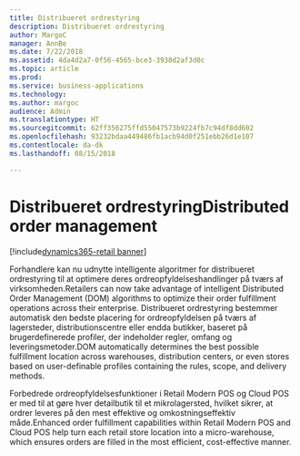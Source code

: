 ```yaml
---
title: Distribueret ordrestyring
description: Distribueret ordrestyring
author: MargoC
manager: AnnBe
ms.date: 7/22/2018
ms.assetid: 4da4d2a7-0f56-4565-bce3-3938d2af3d0c
ms.topic: article
ms.prod: 
ms.service: business-applications
ms.technology: 
ms.author: margoc
audience: Admin
ms.translationtype: HT
ms.sourcegitcommit: 62ff356275ffd55047573b9224fb7c94df8dd602
ms.openlocfilehash: 93232bdaa449486fb1acb94d0f251ebb26d1e107
ms.contentlocale: da-dk
ms.lasthandoff: 08/15/2018

---
```

#  <a name="distributed-order-management"></a><span data-ttu-id="b5306-103">Distribueret ordrestyring</span><span class="sxs-lookup"><span data-stu-id="b5306-103">Distributed order management</span></span>

[!include[dynamics365-retail banner](../includes/dynamics365-retail.md)]






<span data-ttu-id="b5306-104">Forhandlere kan nu udnytte intelligente algoritmer for distribueret ordrestyring til at optimere deres ordreopfyldelseshandlinger på tværs af virksomheden.</span><span class="sxs-lookup"><span data-stu-id="b5306-104">Retailers can now take advantage of intelligent Distributed Order Management (DOM) algorithms to optimize their order fulfillment operations across their enterprise.</span></span> <span data-ttu-id="b5306-105">Distribueret ordrestyring bestemmer automatisk den bedste placering for ordreopfyldelsen på tværs af lagersteder, distributionscentre eller endda butikker, baseret på brugerdefinerede profiler, der indeholder regler, omfang og leveringsmetoder.</span><span class="sxs-lookup"><span data-stu-id="b5306-105">DOM automatically determines the best possible fulfillment location across warehouses, distribution centers, or even stores based on user-definable profiles containing the rules, scope, and delivery methods.</span></span>

<span data-ttu-id="b5306-106">Forbedrede ordreopfyldelsesfunktioner i Retail Modern POS og Cloud POS er med til at gøre hver detailbutik til et mikrolagersted, hvilket sikrer, at ordrer leveres på den mest effektive og omkostningseffektiv måde.</span><span class="sxs-lookup"><span data-stu-id="b5306-106">Enhanced order fulfillment capabilities within Retail Modern POS and Cloud POS help turn each retail store location into a micro-warehouse, which ensures orders are filled in the most efficient, cost-effective manner.</span></span>

